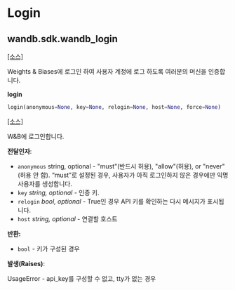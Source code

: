 # Login

## wandb.sdk.wandb\_login

 [\[소스\]](https://github.com/wandb/client/blob/1d91d968ba0274736fc232dcb1a87a878142891d/wandb/sdk/wandb_login.py#L3) 

Weights & Biases에 로그인 하여 사용자 계정에 로그 하도록 여러분의 머신을 인증합니다.

**login**

```python
login(anonymous=None, key=None, relogin=None, host=None, force=None)
```

 [\[소스\]](https://github.com/wandb/client/blob/1d91d968ba0274736fc232dcb1a87a878142891d/wandb/sdk/wandb_login.py#L22)

 W&B에 로그인합니다.

 **전달인자**:

* `anonymous` string, optional - "must"\(반드시 허용\), "allow"\(허용\), or "never"\(허용 안 함\). “must”로 설정된 경우, 사용자가 아직 로그인하지 않은 경우에만 익명 사용자를 생성합니다.
* `key` _string, optional_ - 인증 키.
* `relogin` _bool, optional_ - True인 경우 API 키를 확인하는 다시 메시지가 표시됩니다.
* `host` _string, optional_ - 연결할 호스트

 **반환:**

* `bool` - 키가 구성된 경우

 **발생\(Raises\)**:

UsageError - api\_key를 구성할 수 없고, tty가 없는 경우

